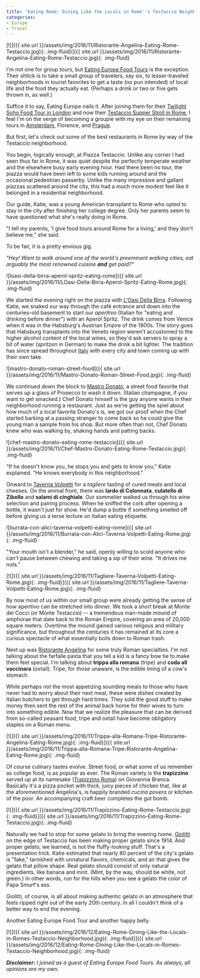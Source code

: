 ```yaml
---
title: 'Eating Rome: Dining Like the Locals in Rome''s Testaccio Neighborhood'
categories:
- Europe
- Travel
---
```


[![]({{ site.url }}/assets/img/2016/11/Ristorante-Angelina-Eating-Rome-Testaccio.jpg){: .img-fluid}]({{ site.url }}/assets/img/2016/11/Ristorante-Angelina-Eating-Rome-Testaccio.jpg){: .img-fluid}

I'm not one for group tours, but [Eating Europe Food Tours](http://www.eatingeuropetours.com) is the exception. Their shtick is to take a small group of travelers, say six, to lesser-traveled neighborhoods in tourist favorites to get a taste (no pun intended) of local life and the food they actually eat. (Perhaps a drink or two or five gets thrown in, as well.)

Suffice it to say, Eating Europe nails it. After joining them for their [Twilight Soho Food Tour in London](https://withoutapath.com/eating-london-food-tour/) and now their [Testaccio Supper Stroll in Rome](http://www.eatingitalyfoodtours.com/rome/tours/testaccio-supper-stroll/), I feel I'm on the verge of becoming a groupie with my eye on their remaining tours in [Amsterdam](https://withoutapath.com/travel-guides/amsterdam/), Florence, and [Prague](https://withoutapath.com/prague-tourism/).

But first, let's check out some of the best restaurants in Rome by way of the Testaccio neighborhood.<!-- more -->

You begin, logically enough, at Piazza Testaccio. Unlike any corner I had seen thus far in Rome, it was quiet despite the perfectly temperate weather and the elsewhere busy early evening hour. Had there been no tour, the piazza would have been left to some kids running around and the occasional pedestrian passerby. Unlike the many impressive and gallant piazzas scattered around the city, this had a much more modest feel like it belonged in a residential neighborhood.

Our guide, Katie, was a young American transplant to Rome who opted to stay in the city after finishing her college degree. Only her parents seem to have questioned what she's really doing in Rome.

"I tell my parents, 'I give food tours around Rome for a living,' and they don't believe me," she said.

To be fair, it is a pretty envious gig.

_"Hey! Want to walk around one of the world's preeminent walking cities, eat arguably the most renowned cuisine **and** get paid?"_

![loasi-della-birra-aperol-spritz-eating-rome]({{ site.url }}/assets/img/2016/11/LOasi-Della-Birra-Aperol-Spritz-Eating-Rome.jpg){: .img-fluid}

We started the evening right on the piazza with [L'Oasi Della Birra](https://www.facebook.com/EnotecaPalombi1917/). Following Katie, we snaked our way through the café entrance and down into the centuries-old basement to start our _aperitivo_ (Italian for "eating and drinking before dinner") with an Aperol Spritz. The drink comes from Venice when it was in the Habsburg's Austrian Empire of the 1800s. The story goes that Habsburg transplants into the Veneto region weren't accustomed to the higher alcohol content of the local wines, so they'd ask servers to spray a bit of water (_spritzen_ in German) to make the drink a bit lighter. The tradition has since spread throughout [Italy](https://withoutapath.com/category/travel/europe/) with every city and town coming up with their own take.

![mastro-donato-roman-street-food]({{ site.url }}/assets/img/2016/11/Mastro-Donato-Roman-Street-Food.jpg){: .img-fluid}

We continued down the block to [Mastro Donato](https://www.facebook.com/MastroDonatoPizzaGourmet/), a street food favorite that serves up a glass of Prosecco to wash it down. (Italian champagne, if you want to get smacked.) Chef Donato himself is the guy anyone wants in their neighborhood running a restaurant. Just as we're getting the spiel about how much of a local favorite Donato's is, we got our proof when the Chef started barking at a passing stranger to come back so he could give the young man a sample from his shop. But more often than not, Chef Donato knew who was walking by, shaking hands and patting backs.

![chef-mastro-donato-eating-rome-testaccio]({{ site.url }}/assets/img/2016/11/Chef-Mastro-Donato-Eating-Rome-Testaccio.jpg){: .img-fluid}

"If he doesn't know you, he stops you and gets to know you," Katie explained. "He knows everybody in this neighborhood."

Onward to [Taverna Volpetti](http://www.volpetti.com/) for a _tagliere_ tasting of cured meats and local cheeses. On the animal front, there was **lardo di Colonnata**, **culatello di Zibello** and **salami di cinghiale**. Our sommelier walked us through his wine selection and pairing process. When he sniffed the cork after opening a bottle, it wasn't just for show. He'd dump a bottle if something smelled off before giving us a terse lecture on Italian eating etiquette.

![burrata-con-alici-taverna-volpetti-eating-rome]({{ site.url }}/assets/img/2016/11/Burrata-con-Alici-Taverna-Volpetti-Eating-Rome.jpg){: .img-fluid}

"Your mouth isn't a blender," he said, openly willing to scold anyone who can't pause between chewing and taking a sip of their wine. "It drives me nuts."

[![]({{ site.url }}/assets/img/2016/11/Tagliere-Taverna-Volpetti-Eating-Rome.jpg){: .img-fluid}]({{ site.url }}/assets/img/2016/11/Tagliere-Taverna-Volpetti-Eating-Rome.jpg){: .img-fluid}

By now most of us within our small group were already getting the sense of how aperitivo can be stretched into dinner. We took a short break at Monte dei Cocci (or Monte Testaccio) -- a tremendous man-made mound of amphorae that date back to the Roman Empire, covering an area of 20,000 square meters. Overtime the mound gained various religous and military significance, but throughout the centuries it has remained at its core a curious spectacle of what essentially boils down to Roman trash.

Next up was [Ristorante Angelina](http://www.ristoranteangelina.com/en/) for some truly Roman specialties. I'm not talking about the farfalle pasta that you tell a kid is a fancy bow tie to make them feel special. I'm talking about **trippa alla romana** (tripe) and **coda all vaccinara** (oxtail). Tripe, for those unaware, is the edible lining of a cow's stomach.

While perhaps not the most appetizing sounding meals to those who have never had to worry about their next meal, these were dishes created by Italian butchers to get through hard times. They sold the good stuff to make money then sent the rest of the animal back home for their wives to turn into something edible. Now that we realize the pleasure that can be derived from so-called peasant food, tripe and oxtail have become obligatory staples on a Roman menu.

[![]({{ site.url }}/assets/img/2016/11/Trippa-alla-Romana-Tripe-Ristorante-Angelina-Eating-Rome.jpg){: .img-fluid}]({{ site.url }}/assets/img/2016/11/Trippa-alla-Romana-Tripe-Ristorante-Angelina-Eating-Rome.jpg){: .img-fluid}

Of course culinary tastes evolve. Street food, or what some of us remember as college food, is as popular as ever. The Roman variety is the **trapizzino** served up at its namesake ([Trapizzino Roma](http://www.trapizzino.it/testaccio/)) on Giovannia Branca. Basically it's a pizza pocket with thick, juicy pieces of chicken that, like at the aforementioned Angelina's, is happily branded _cucina povera_ or kitchen of the poor. An accompanying craft beer completes the gut bomb.

[![]({{ site.url }}/assets/img/2016/11/Trapizzino-Eating-Rome-Testaccio.jpg){: .img-fluid}]({{ site.url }}/assets/img/2016/11/Trapizzino-Eating-Rome-Testaccio.jpg){: .img-fluid}

Naturally we had to stop for some gelato to bring the evening home. [Giolitti ](http://www.eatingitalyfoodtours.com/vendors/giolitti/)on the edge of Testaccio has been making proper gelato since 1914. And proper gelato, we learned, is not the fluffy-looking stuff. That's a presentation trick. Katie estimated that nearly 80 percent of the city's gelato is "fake," tarnished with unnatural flavors, chemicals, and air that gives the gelato that pillow shape. Real gelato should consist of only natural ingredients, like banana and mint. (Mint, by the way, should be white, not green.) In other words, run for the hills when you see a gelato the color of Papa Smurf's ass.

Giolitti, of course, is all about making authentic gelato in an atmosphere that feels ripped right out of the early 20th century. In all I couldn't think of a better way to end the evening.

Another Eating Europe Food Tour and another happy belly.

[![]({{ site.url }}/assets/img/2016/12/Eating-Rome-Dining-Like-the-Locals-in-Romes-Testaccio-Neighborhood.jpg){: .img-fluid}]({{ site.url }}/assets/img/2016/12/Eating-Rome-Dining-Like-the-Locals-in-Romes-Testaccio-Neighborhood.jpg){: .img-fluid}

_**Disclaimer:** I joined as a guest of Eating Europe Food Tours. As always, all opinions are my own._
